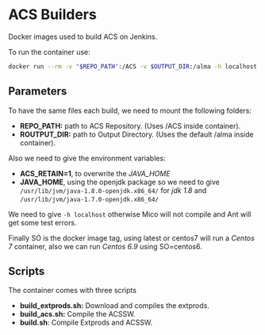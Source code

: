 # ACS Builders
Docker images used to build ACS on Jenkins.

To run the container use:

``` bash
docker run --rm -v "$REPO_PATH":/ACS -v $OUTPUT_DIR:/alma -h localhost -e ACS_RETAIN=$ACS_RETAIN -e JAVA_HOME=$JAVA_HOME csrg/acs_builder:$SO ./script.sh
```

## Parameters
To have the same files each build, we need to mount the following folders:
- **REPO_PATH:** path to ACS Repository. (Uses /ACS inside container).
- **ROUTPUT_DIR:** path to Output Directory. (Uses the default /alma inside container).

Also we need to give the environment variables:
- **ACS_RETAIN=1**, to overwrite the *JAVA_HOME*
- **JAVA_HOME**, using the openjdk package so we need to give `/usr/lib/jvm/java-1.8.0-openjdk.x86_64/` for *jdk 1.8* and `/usr/lib/jvm/java-1.7.0-openjdk.x86_64/`

We need to give `-h localhost` otherwise Mico will not compile and Ant will get some test errors.

Finally SO is the docker image tag, using latest or centos7 will run a *Centos 7* container, also we can run *Centos 6.9* using SO=centos6.

## Scripts
The container comes with three scripts
- **build_extprods.sh:** Download and compiles the extprods.
- **build_acs.sh:** Compile the ACSSW.
- **build.sh**: Compile Extprods and ACSSW.
